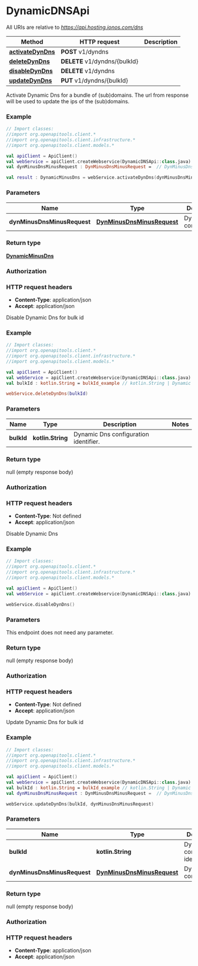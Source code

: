 # DynamicDNSApi

All URIs are relative to *https://api.hosting.ionos.com/dns*

Method | HTTP request | Description
------------- | ------------- | -------------
[**activateDynDns**](DynamicDNSApi.md#activateDynDns) | **POST** v1/dyndns | 
[**deleteDynDns**](DynamicDNSApi.md#deleteDynDns) | **DELETE** v1/dyndns/{bulkId} | 
[**disableDynDns**](DynamicDNSApi.md#disableDynDns) | **DELETE** v1/dyndns | 
[**updateDynDns**](DynamicDNSApi.md#updateDynDns) | **PUT** v1/dyndns/{bulkId} | 





Activate Dynamic Dns for a bundle of (sub)domains. The url from response will be used to update the ips of the (sub)domains.

### Example
```kotlin
// Import classes:
//import org.openapitools.client.*
//import org.openapitools.client.infrastructure.*
//import org.openapitools.client.models.*

val apiClient = ApiClient()
val webService = apiClient.createWebservice(DynamicDNSApi::class.java)
val dynMinusDnsMinusRequest : DynMinusDnsMinusRequest =  // DynMinusDnsMinusRequest | Dynamic Dns configuration.

val result : DynamicMinusDns = webService.activateDynDns(dynMinusDnsMinusRequest)
```

### Parameters

Name | Type | Description  | Notes
------------- | ------------- | ------------- | -------------
 **dynMinusDnsMinusRequest** | [**DynMinusDnsMinusRequest**](DynMinusDnsMinusRequest.md)| Dynamic Dns configuration. |

### Return type

[**DynamicMinusDns**](DynamicMinusDns.md)

### Authorization



### HTTP request headers

 - **Content-Type**: application/json
 - **Accept**: application/json




Disable Dynamic Dns for bulk id

### Example
```kotlin
// Import classes:
//import org.openapitools.client.*
//import org.openapitools.client.infrastructure.*
//import org.openapitools.client.models.*

val apiClient = ApiClient()
val webService = apiClient.createWebservice(DynamicDNSApi::class.java)
val bulkId : kotlin.String = bulkId_example // kotlin.String | Dynamic Dns configuration identifier.

webService.deleteDynDns(bulkId)
```

### Parameters

Name | Type | Description  | Notes
------------- | ------------- | ------------- | -------------
 **bulkId** | **kotlin.String**| Dynamic Dns configuration identifier. |

### Return type

null (empty response body)

### Authorization



### HTTP request headers

 - **Content-Type**: Not defined
 - **Accept**: application/json




Disable Dynamic Dns

### Example
```kotlin
// Import classes:
//import org.openapitools.client.*
//import org.openapitools.client.infrastructure.*
//import org.openapitools.client.models.*

val apiClient = ApiClient()
val webService = apiClient.createWebservice(DynamicDNSApi::class.java)

webService.disableDynDns()
```

### Parameters
This endpoint does not need any parameter.

### Return type

null (empty response body)

### Authorization



### HTTP request headers

 - **Content-Type**: Not defined
 - **Accept**: application/json




Update Dynamic Dns for bulk id

### Example
```kotlin
// Import classes:
//import org.openapitools.client.*
//import org.openapitools.client.infrastructure.*
//import org.openapitools.client.models.*

val apiClient = ApiClient()
val webService = apiClient.createWebservice(DynamicDNSApi::class.java)
val bulkId : kotlin.String = bulkId_example // kotlin.String | Dynamic Dns configuration identifier.
val dynMinusDnsMinusRequest : DynMinusDnsMinusRequest =  // DynMinusDnsMinusRequest | Dynamic Dns configuration.

webService.updateDynDns(bulkId, dynMinusDnsMinusRequest)
```

### Parameters

Name | Type | Description  | Notes
------------- | ------------- | ------------- | -------------
 **bulkId** | **kotlin.String**| Dynamic Dns configuration identifier. |
 **dynMinusDnsMinusRequest** | [**DynMinusDnsMinusRequest**](DynMinusDnsMinusRequest.md)| Dynamic Dns configuration. |

### Return type

null (empty response body)

### Authorization



### HTTP request headers

 - **Content-Type**: application/json
 - **Accept**: application/json


